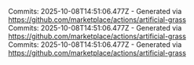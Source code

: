 Commits: 2025-10-08T14:51:06.477Z - Generated via https://github.com/marketplace/actions/artificial-grass
<br>
Commits: 2025-10-08T14:51:06.477Z - Generated via https://github.com/marketplace/actions/artificial-grass
<br>
Commits: 2025-10-08T14:51:06.477Z - Generated via https://github.com/marketplace/actions/artificial-grass
<br>
